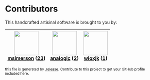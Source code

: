 # Contributors

This handcrafted artisinal software is brought to you by:

| <img height="80" src="https://avatars.githubusercontent.com/u/261635?v=4"><br><a href="https://github.com/msimerson">msimerson</a> (<a href="https://github.com/haraka/haraka-plugin-p0f/commits?author=msimerson">23</a>) | <img height="80" src="https://avatars.githubusercontent.com/u/934254?v=4"><br><a href="https://github.com/analogic">analogic</a> (<a href="https://github.com/haraka/haraka-plugin-p0f/commits?author=analogic">2</a>) | <img height="80" src="https://avatars.githubusercontent.com/u/10996038?v=4"><br><a href="https://github.com/wioxjk">wioxjk</a> (<a href="https://github.com/haraka/haraka-plugin-p0f/commits?author=wioxjk">1</a>) |
| :------------------------------------------------------------------------------------------------------------------------------------------------------------------------------------------------------------------------: | :--------------------------------------------------------------------------------------------------------------------------------------------------------------------------------------------------------------------: | :----------------------------------------------------------------------------------------------------------------------------------------------------------------------------------------------------------------: |

<sub>this file is generated by [.release](https://github.com/msimerson/.release).
Contribute to this project to get your GitHub profile included here.</sub>
